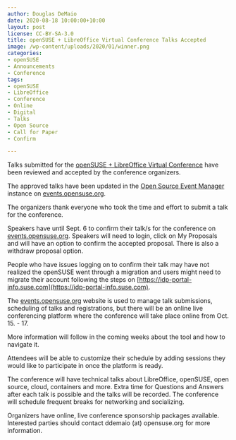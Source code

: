 ```yaml
---
author: Douglas DeMaio
date: 2020-08-18 10:00:00+10:00
layout: post
license: CC-BY-SA-3.0
title: openSUSE + LibreOffice Virtual Conference Talks Accepted
image: /wp-content/uploads/2020/01/winner.png
categories:
- openSUSE
- Announcements
- Conference
tags:
- openSUSE
- LibreOffice
- Conference
- Online
- Digital
- Talks
- Open Source
- Call for Paper
- Confirm

---
```


Talks submitted for the [openSUSE + LibreOffice Virtual Conference](https://events.opensuse.org/conferences/oSLO) have been reviewed and accepted by the conference organizers. 

The approved talks have been updated in the [Open Source Event Manager](https://osem.io/) instance on [events.opensuse.org](https://events.opensuse.org/conferences/oSLO). 

The organizers thank everyone who took the time and effort to submit a talk for the conference. 

Speakers have until Sept. 6 to confirm their talk/s for the conference on [events.opensuse.org](https://events.opensuse.org/conferences/oSLO). Speakers will need to login, click on My Proposals and will have an option to confirm the accepted proposal. There is also a withdraw proposal option. 

People who have issues logging on to confirm their talk may have not realized the openSUSE went through a migration and users might need to migrate their account following the steps on [https://idp-portal-info.suse.com](https://idp-portal-info.suse.com).

The [events.opensuse.org](https://events.opensuse.org/conferences/oSLO) website is used to manage talk submissions, scheduling of talks and registrations, but there will be an online live conferencing platform where the conference will take place online from Oct. 15. - 17. 

More information will follow in the coming weeks about the tool and how to navigate it. 

Attendees will be able to customize their schedule by adding sessions they would like to participate in once the platform is ready. 

The conference will have technical talks about LibreOffice, openSUSE, open source, cloud, containers and more. Extra time for Questions and Answers after each talk is possible and the talks will be recorded. The conference will schedule frequent breaks for networking and socializing.

Organizers have online, live conference sponsorship packages available. Interested parties should contact ddemaio (at) opensuse.org for more information. 
